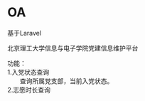 # OA
  
基于Laravel 
     
北京理工大学信息与电子学院党建信息维护平台

功能：  
1.入党状态查询  
&emsp;&emsp;查询所属党支部，当前入党状态。  
2.志愿时长查询  